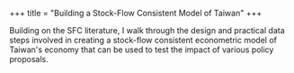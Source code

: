 +++
title = "Building a Stock-Flow Consistent Model of Taiwan"
+++

Building on the SFC literature, I walk through the design and practical data steps involved in creating a stock-flow consistent econometric model of Taiwan's economy that can be used to test the impact of various policy proposals. 
